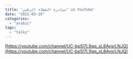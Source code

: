 ```yaml
---
title: 'مبادرة العطاء الرقمي" on YouTube'
date: "2021-03-19"
categories:
  - "arabic"
tags:
  - "talks"
---
```


[https://youtube.com/channel/UC-bp5l7L9qq_xL8AysrLNJQ](https://youtube.com/channel/UC-bp5l7L9qq_xL8AysrLNJQ)
